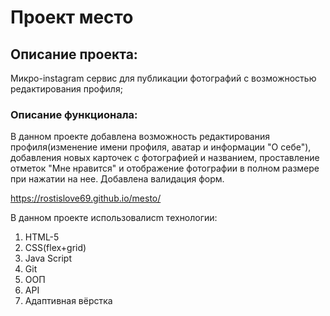 # Проект место 
## Описание проекта:
Микро-instagram сервис для публикации фотографий с возможностью редактирования профиля;

### Описание функционала:
В данном проекте добавлена возможность редактирования профиля(изменение имени профиля, аватар и информации "О себе"), добавления новых карточек с фотографией и названием, проставление отметок "Мне нравится" и отображение фотографии в полном размере при нажатии на нее. Добавлена валидация форм.

https://rostislove69.github.io/mesto/

В данном проекте использовалисm технологии:  
1. HTML-5
2. CSS(flex+grid)
4. Java Script
5. Git
6. ООП
7. API
8. Адаптивная вёрстка

